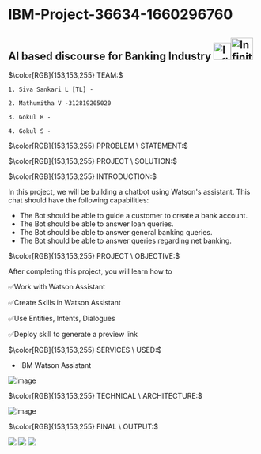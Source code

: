 # IBM-Project-36634-1660296760
## AI based discourse for Banking Industry <img src="https://user-images.githubusercontent.com/83297844/194119925-3be6535b-ea6e-47e6-be8c-b5398df7138b.png" alt="InfiniteGraph Logo" width="35"><img src="https://user-images.githubusercontent.com/83297844/194121564-7ad52db3-3e37-4394-a3a1-9ee66ec67cad.png" alt="InfiniteGraph Logo" width="45">




$\color[RGB]{153,153,255} TEAM:$

    1. Siva Sankari L [TL] - 
    
    2. Mathumitha V -312819205020
    
    3. Gokul R - 
    
    4. Gokul S - 
    
$\color[RGB]{153,153,255} PPROBLEM \ STATEMENT:$

$\color[RGB]{153,153,255} PROJECT \ SOLUTION:$

$\color[RGB]{153,153,255} INTRODUCTION:$





In this project, we will be building a chatbot using Watson's assistant. This chat should have the following capabilities:
 - The Bot should be able to guide a customer to create a bank account.
 - The Bot should be able to answer loan queries.
 - The Bot should be able to answer general banking queries.
 - The Bot should be able to answer queries regarding net banking.

$\color[RGB]{153,153,255} PROJECT \ OBJECTIVE:$

After completing this project, you will learn how to 

 ✅Work with Watson Assistant
 
 ✅Create Skills  in Watson Assistant
 
 ✅Use Entities, Intents, Dialogues
 
 ✅Deploy skill to generate a preview link


$\color[RGB]{153,153,255} SERVICES \ USED:$
- IBM Watson Assistant

![image](https://user-images.githubusercontent.com/83297844/194100388-c8a731b7-06b0-4d8f-ab22-6df3102f8900.png)

$\color[RGB]{153,153,255} TECHNICAL \ ARCHITECTURE:$

![image](https://user-images.githubusercontent.com/83297844/194111655-ec69a33c-0bec-4a06-8b3b-0ac6b4b2e5a0.png)

$\color[RGB]{153,153,255} FINAL \ OUTPUT:$


![](https://img.shields.io/badge/github-orange?style=for-the-badge)
![](https://img.shields.io/badge/IBM-blueviolet?style=for-the-badge)
![](https://img.shields.io/badge/AGNI_COLLEGE_OF_TECHNOLOGY-lightgrey?style=for-the-badge)



